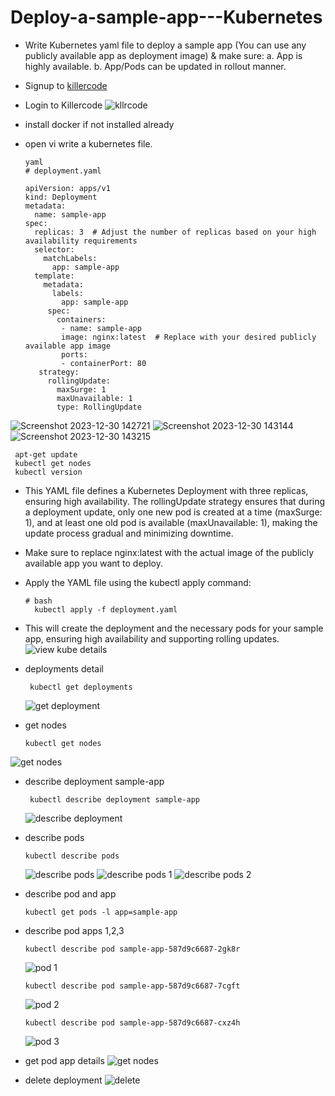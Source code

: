 # Deploy-a-sample-app---Kubernetes
 - Write Kubernetes yaml file to deploy a sample app (You can use any publicly available app as deployment image) &amp; make sure:
    a. App is highly available.
    b. App/Pods can be updated in rollout manner.

- Signup to [killercode](https://killercoda.com/login)
- Login to Killercode
  ![kllrcode](https://github.com/574n13y/Deploy-a-sample-app---Kubernetes/assets/35293085/38c3b15b-ffb4-4951-ae80-942b98b9e98a)

- install docker if not installed already
- open vi write a kubernetes file.
  ```
  yaml
  # deployment.yaml

  apiVersion: apps/v1
  kind: Deployment
  metadata:
    name: sample-app
  spec:
    replicas: 3  # Adjust the number of replicas based on your high availability requirements
    selector:
      matchLabels:
        app: sample-app
    template:
      metadata:
        labels:
          app: sample-app
       spec:
         containers:
          - name: sample-app
          image: nginx:latest  # Replace with your desired publicly available app image
          ports:
          - containerPort: 80
     strategy:
       rollingUpdate:
         maxSurge: 1
         maxUnavailable: 1
         type: RollingUpdate

  ```
 ![Screenshot 2023-12-30 142721](https://github.com/574n13y/Deploy-a-sample-app---Kubernetes/assets/35293085/ac0eda5e-0a4a-4078-9e4a-126e7db0526b)
 ![Screenshot 2023-12-30 143144](https://github.com/574n13y/Deploy-a-sample-app---Kubernetes/assets/35293085/3716a301-3e2f-4d33-8fa5-b8c875283a30)
 ![Screenshot 2023-12-30 143215](https://github.com/574n13y/Deploy-a-sample-app---Kubernetes/assets/35293085/05e27a46-f37b-468f-af90-7c93e8eb300c)

  ```
   apt-get update
   kubectl get nodes
   kubectl version
  ```

- This YAML file defines a Kubernetes Deployment with three replicas, ensuring high availability. The rollingUpdate strategy ensures that during a deployment update, only one new pod is created at a time (maxSurge: 1), and at least one old pod is available (maxUnavailable: 1), making the update process gradual and minimizing downtime.
- Make sure to replace nginx:latest with the actual image of the publicly available app you want to deploy.
- Apply the YAML file using the kubectl apply command:
  ```
  # bash
    kubectl apply -f deployment.yaml
  ```
- This will create the deployment and the necessary pods for your sample app, ensuring high availability and supporting rolling updates.
  ![view kube details](https://github.com/574n13y/Deploy-a-sample-app---Kubernetes/assets/35293085/b4492b33-f2dc-43f4-a55f-0dc0f9dcbd34)

- deployments detail
  ```
   kubectl get deployments
  ```
  ![get deployment](https://github.com/574n13y/Deploy-a-sample-app---Kubernetes/assets/35293085/78aa0619-560b-456f-bebe-b619c9c5b58c)

- get nodes
  ```
  kubectl get nodes
  ```
 ![get nodes](https://github.com/574n13y/Deploy-a-sample-app---Kubernetes/assets/35293085/4073f18c-21ac-48a6-9460-b362864d854e)

- describe deployment sample-app
  ```
   kubectl describe deployment sample-app
  ```
  ![describe deployment](https://github.com/574n13y/Deploy-a-sample-app---Kubernetes/assets/35293085/506e0cf5-1d48-414b-9c10-2c665c44a9b7)

- describe pods
  ```
  kubectl describe pods
  ```
  ![describe pods](https://github.com/574n13y/Deploy-a-sample-app---Kubernetes/assets/35293085/be22b363-8243-4749-9654-ba1da4176c0f)
  ![describe pods 1](https://github.com/574n13y/Deploy-a-sample-app---Kubernetes/assets/35293085/3805412f-8527-42d0-aba6-4ea99a1e8979)
  ![describe pods 2](https://github.com/574n13y/Deploy-a-sample-app---Kubernetes/assets/35293085/eacd135f-3922-49db-a0ba-6bf61578a3a8)

- describe pod and app
  ```
  kubectl get pods -l app=sample-app
  ```
  
- describe pod apps 1,2,3
  ```
  kubectl describe pod sample-app-587d9c6687-2gk8r
  ```
  ![pod 1](https://github.com/574n13y/Deploy-a-sample-app---Kubernetes/assets/35293085/cea33bc4-c9b5-47a8-a284-3d55f132b745)

  ```
  kubectl describe pod sample-app-587d9c6687-7cgft
  ```
  ![pod 2](https://github.com/574n13y/Deploy-a-sample-app---Kubernetes/assets/35293085/af2e5040-9cf1-4eb6-9024-46e622176e98)

  ```
  kubectl describe pod sample-app-587d9c6687-cxz4h
  ```
  ![pod 3](https://github.com/574n13y/Deploy-a-sample-app---Kubernetes/assets/35293085/76982ab3-190a-440b-b291-34a384e9cffb)

- get pod app details
  ![get nodes](https://github.com/574n13y/Deploy-a-sample-app---Kubernetes/assets/35293085/0e53617e-c5df-4165-989d-2c3892f9cbb7)
  
- delete deployment
  ![delete](https://github.com/574n13y/Deploy-a-sample-app---Kubernetes/assets/35293085/a5b9597b-91b2-4e24-86ac-0cb35a3d9289)



